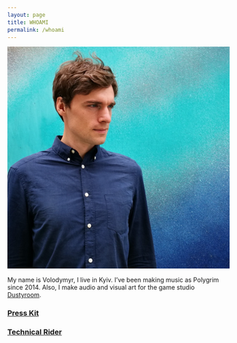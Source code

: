 ```yaml
---
layout: page
title: WHOAMI
permalink: /whoami
---
```


![Polygrim](/assets/img/IMG_20170530_1201053.jpg)

My name is Volodymyr, I live in Kyiv. I’ve been making music as Polygrim since 2014. Also, I make audio and visual art for the game studio [Dustyroom](http://dustyroom.com/).

### [Press Kit](https://polygrimmusic.com/press)

### [Technical Rider](/assets/docs/polygrim_tech_rider.pdf)
